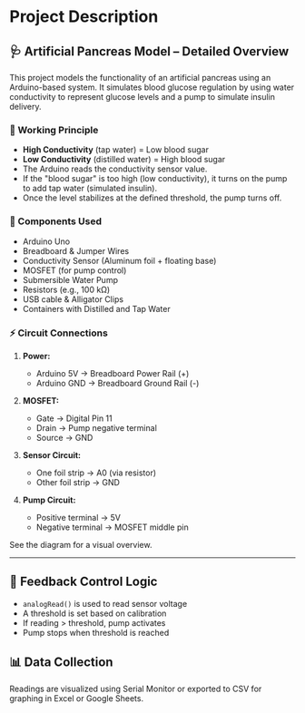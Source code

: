 # Project Description

## 🩺 Artificial Pancreas Model – Detailed Overview

This project models the functionality of an artificial pancreas using an Arduino-based system. It simulates blood glucose regulation by using water conductivity to represent glucose levels and a pump to simulate insulin delivery.

### 🧪 Working Principle

- **High Conductivity** (tap water) = Low blood sugar
- **Low Conductivity** (distilled water) = High blood sugar
- The Arduino reads the conductivity sensor value.
- If the "blood sugar" is too high (low conductivity), it turns on the pump to add tap water (simulated insulin).
- Once the level stabilizes at the defined threshold, the pump turns off.

### 🧰 Components Used

- Arduino Uno
- Breadboard & Jumper Wires
- Conductivity Sensor (Aluminum foil + floating base)
- MOSFET (for pump control)
- Submersible Water Pump
- Resistors (e.g., 100 kΩ)
- USB cable & Alligator Clips
- Containers with Distilled and Tap Water

### ⚡ Circuit Connections

1. **Power:**
   - Arduino 5V → Breadboard Power Rail (+)
   - Arduino GND → Breadboard Ground Rail (-)

2. **MOSFET:**
   - Gate → Digital Pin 11
   - Drain → Pump negative terminal
   - Source → GND

3. **Sensor Circuit:**
   - One foil strip → A0 (via resistor)
   - Other foil strip → GND

4. **Pump Circuit:**
   - Positive terminal → 5V
   - Negative terminal → MOSFET middle pin

See the diagram for a visual overview.

---

## 🔁 Feedback Control Logic

- `analogRead()` is used to read sensor voltage
- A threshold is set based on calibration
- If reading > threshold, pump activates
- Pump stops when threshold is reached

## 📊 Data Collection

Readings are visualized using Serial Monitor or exported to CSV for graphing in Excel or Google Sheets.

